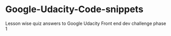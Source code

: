 # Google-Udacity-Code-snippets

Lesson wise quiz answers to Google Udacity Front end dev challenge phase 1

